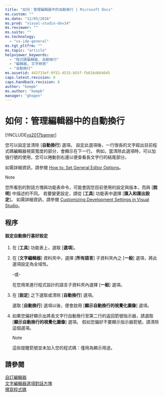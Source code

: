 ```yaml
---
title: "如何：管理編輯器中的自動換行 | Microsoft Docs"
ms.custom: ""
ms.date: "12/05/2016"
ms.prod: "visual-studio-dev14"
ms.reviewer: ""
ms.suite: ""
ms.technology: 
  - "vs-ide-general"
ms.tgt_pltfrm: ""
ms.topic: "article"
helpviewer_keywords: 
  - "程式碼編輯器, 自動換行"
  - "編輯器, 文字檢視"
  - "自動換行"
ms.assetid: 442f33ef-9f52-4515-b55f-fb816d664645
caps.latest.revision: 8
caps.handback.revision: 8
author: "kempb"
ms.author: "kempb"
manager: "ghogen"
---
```

# 如何：管理編輯器中的自動換行
[!INCLUDE[vs2017banner](../../code-quality/includes/vs2017banner.md)]

您可以設定並清除 \[**自動換行**\] 選項。  設定此選項後，一行很長的文字超出目前程式碼編輯器視窗寬度的部分，會顯示在下一行。  例如，當清除此選項時，可以加強行號的使用，您可以捲動到右邊以便查看長文字行的結尾部分。  
  
 如需詳細資訊，請參閱 [How to: Set General Editor Options](http://msdn.microsoft.com/zh-tw/704e4a7b-2162-4bed-8a47-f4f6ffec98c2)。  
  
> [!NOTE]
>  您所看到的對話方塊與功能表命令，可能會因您目前使用的設定與版本，而與 \[**說明**\] 中描述的不同。  若要變更設定，請從 \[**工具**\] 功能表中選擇 \[**匯入和匯出設定**\]。  如需詳細資訊，請參閱 [Customizing Development Settings in Visual Studio](http://msdn.microsoft.com/zh-tw/22c4debb-4e31-47a8-8f19-16f328d7dcd3)。  
  
## 程序  
  
#### 設定自動換行喜好設定  
  
1.  在 \[**工具**\] 功能表上，選取 \[**選項**\]。  
  
2.  在 \[**文字編輯器**\] 資料夾中，選擇 \[**所有語言**\] 子資料夾內之 \[**一般**\] 選項，將此選項設定為全域性。  
  
     \-或\-  
  
     在您用來進行程式設計的語言子資料夾內選擇 \[**一般**\] 選項。  
  
3.  在 \[**設定**\] 之下選取或清除 \[**自動換行**\] 選項。  
  
     選取 \[**自動換行**\] 選項以後，便會啟用 \[**顯示自動換行的視覺化圖像**\] 選項。  
  
4.  如果您偏好顯示出將長文字行自動換行至第二行的返回箭號指示器，請選取 \[**顯示自動換行的視覺化圖像**\] 選項。  假如您偏好不要顯示指示器箭號，請清除這個選項。  
  
    > [!NOTE]
    >  這些提醒箭號並未加入您的程式碼：僅用為顯示用途。  
  
## 請參閱  
 [自訂編輯器](../../ide/customizing-the-editor.md)   
 [文字編輯器選項對話方塊](../../ide/reference/text-editor-options-dialog-box.md)   
 [撰寫程式碼](../../ide/writing-code-in-the-code-and-text-editor.md)